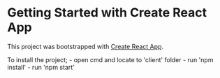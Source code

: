 # Getting Started with Create React App

This project was bootstrapped with [Create React App](https://github.com/facebook/create-react-app).

To install the project;
    - open cmd and locate to 'client' folder
    - run 'npm install'
    - run 'npm start'
